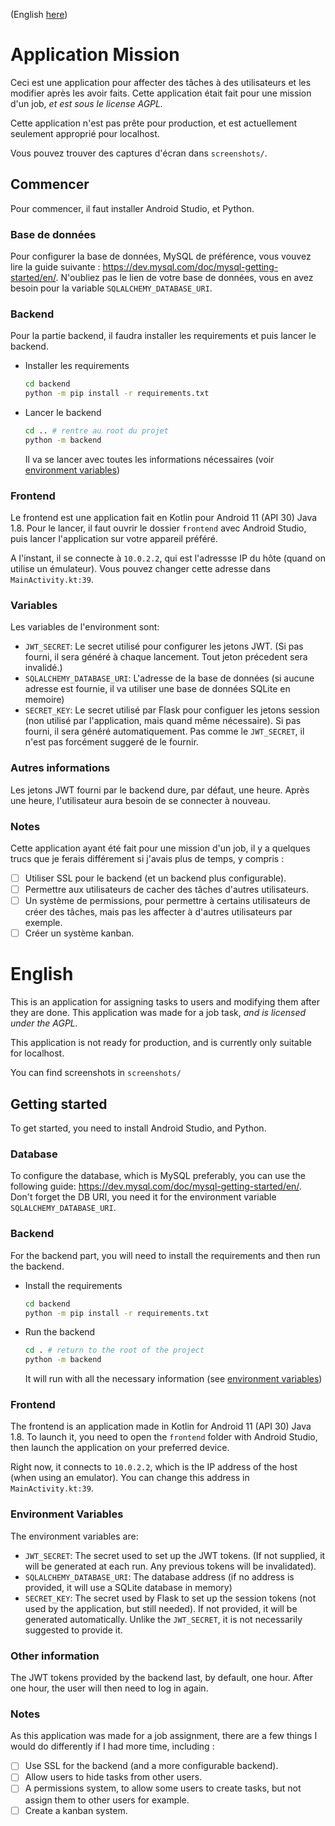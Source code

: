 (English [here](#english))


# Application Mission
Ceci est une application pour affecter des tâches à des utilisateurs et les modifier après les avoir faits. Cette application était fait pour une mission d'un job, *et est sous le license AGPL.*

Cette application n'est pas prête pour production, et est actuellement seulement approprié pour localhost.

Vous pouvez trouver des captures d'écran dans `screenshots/`.

## Commencer
Pour commencer, il faut installer Android Studio, et Python.

### Base de données
Pour configurer la base de données, MySQL de préférence, vous vouvez lire la guide suivante : https://dev.mysql.com/doc/mysql-getting-started/en/. N'oubliez pas le lien de votre base de données, vous en avez besoin pour la variable `SQLALCHEMY_DATABASE_URI`.

### Backend
Pour la partie backend, il faudra installer les requirements et puis lancer le backend.

- Installer les requirements
  ```bash
  cd backend
  python -m pip install -r requirements.txt
  ```
- Lancer le backend
  ```bash
  cd .. # rentre au root du projet
  python -m backend
  ```

  Il va se lancer avec toutes les informations nécessaires (voir [environment variables](#variables))

### Frontend
Le frontend est une application fait en Kotlin pour Android 11 (API 30) Java 1.8. Pour le lancer, il faut ouvrir le dossier `frontend` avec Android Studio, puis lancer l'application sur votre appareil préféré.

A l'instant, il se connecte à `10.0.2.2`, qui est l'adressse IP du hôte (quand on utilise un émulateur). Vous pouvez changer cette adresse dans `MainActivity.kt:39`.

### Variables
Les variables de l'environment sont:
- `JWT_SECRET`: Le secret utilisé pour configurer les jetons JWT. (Si pas fourni, il sera généré à chaque lancement. Tout jeton précedent sera invalidé.)
- `SQLALCHEMY_DATABASE_URI`: L'adresse de la base de données (si aucune adresse est fournie, il va utiliser une base de données SQLite en memoire)
- `SECRET_KEY`: Le secret utilisé par Flask pour configuer les jetons session (non utilisé par l'application, mais quand même nécessaire). Si pas fourni, il sera généré automatiquement. Pas comme le `JWT_SECRET`, il n'est pas forcément suggeré de le fournir.

### Autres informations
Les jetons JWT fourni par le backend dure, par défaut, une heure. Après une heure, l'utilisateur aura besoin de se connecter à nouveau.

### Notes
Cette application ayant été fait pour une mission d'un job, il y a quelques trucs que je ferais différement si j'avais plus de temps, y compris :
- [ ] Utiliser SSL pour le backend (et un backend plus configurable).
- [ ] Permettre aux utilisateurs de cacher des tâches d'autres utilisateurs.
- [ ] Un système de permissions, pour permettre à certains utilisateurs de créer des tâches, mais pas les affecter à d'autres utilisateurs par exemple.
- [ ] Créer un système kanban.

# English
This is an application for assigning tasks to users and modifying them after they are done. This application was made for a job task, *and is licensed under the AGPL.*

This application is not ready for production, and is currently only suitable for localhost.

You can find screenshots in `screenshots/`

## Getting started
To get started, you need to install Android Studio, and Python.

### Database
To configure the database, which is MySQL preferably, you can use the following guide: https://dev.mysql.com/doc/mysql-getting-started/en/. Don't forget the DB URI, you need it for the environment variable `SQLALCHEMY_DATABASE_URI`.

### Backend
For the backend part, you will need to install the requirements and then run the backend.

- Install the requirements
  ```bash
  cd backend
  python -m pip install -r requirements.txt
  ```
- Run the backend
  ```bash
  cd . # return to the root of the project
  python -m backend
  ```

  It will run with all the necessary information (see [environment variables](#environment-variables))

### Frontend
The frontend is an application made in Kotlin for Android 11 (API 30) Java 1.8. To launch it, you need to open the `frontend` folder with Android Studio, then launch the application on your preferred device.

Right now, it connects to `10.0.2.2`, which is the IP address of the host (when using an emulator). You can change this address in `MainActivity.kt:39`.

### Environment Variables
The environment variables are:
- `JWT_SECRET`: The secret used to set up the JWT tokens. (If not supplied, it will be generated at each run. Any previous tokens will be invalidated).
- `SQLALCHEMY_DATABASE_URI`: The database address (if no address is provided, it will use a SQLite database in memory)
- `SECRET_KEY`: The secret used by Flask to set up the session tokens (not used by the application, but still needed). If not provided, it will be generated automatically. Unlike the `JWT_SECRET`, it is not necessarily suggested to provide it.

### Other information
The JWT tokens provided by the backend last, by default, one hour. After one hour, the user will then need to log in again.

### Notes
As this application was made for a job assignment, there are a few things I would do differently if I had more time, including :
- [ ] Use SSL for the backend (and a more configurable backend).
- [ ] Allow users to hide tasks from other users.
- [ ] A permissions system, to allow some users to create tasks, but not assign them to other users for example.
- [ ] Create a kanban system.
